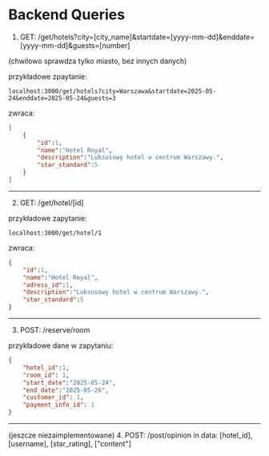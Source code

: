 # Backend Queries
1. GET: /get/hotels?city=[city_name]&startdate=[yyyy-mm-dd]&enddate=[yyyy-mm-dd]&guests=[number]

(chwilowo sprawdza tylko miasto, bez innych danych)

przykładowe zpaytanie:

`localhost:3000/get/hotels?city=Warszawa&startdate=2025-05-24&enddate=2025-05-24&guests=3`

zwraca:

```json
[
    {
        "id":1,
        "name":"Hotel Royal",
        "description":"Luksusowy hotel w centrum Warszawy.",
        "star_standard":5
    }
]
```
------------------
2. GET: /get/hotel/[id]

przykładowe zapytanie:

`localhost:3000/get/hotel/1`

zwraca:
```json
{
    "id":1,
    "name":"Hotel Royal",
    "adress_id":1,
    "description":"Luksusowy hotel w centrum Warszawy.",
    "star_standard":5
}
```
-------------------
3. POST: /reserve/room  

przykładowe dane w zapytaniu:
```json
{
    "hotel_id":1, 
    "room_id": 1, 
    "start_date":"2025-05-24", 
    "end_date":"2025-05-26", 
    "customer_id": 1, 
    "payment_info_id": 1
}
```

----------------------
(jeszcze niezaimplementowane)
4. POST: /post/opinion
in data: [hotel_id], [username], [star_rating], ["content"]